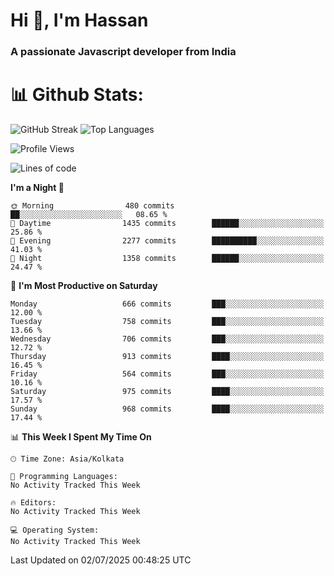 # Hi 👋, I'm Hassan
### A passionate Javascript developer from India


# 📊 Github Stats:
![GitHub Streak](https://github-readme-streak-stats.herokuapp.com/?user=codeblooded47&theme=dracula&hide_border=false)
![Top Languages](https://github-readme-stats.vercel.app/api/top-langs/?username=codeblooded47&layout=compact&theme=dracula)



<!--START_SECTION:waka-->
![Profile Views](http://img.shields.io/badge/Profile%20Views-0-blue)

![Lines of code](https://img.shields.io/badge/From%20Hello%20World%20I%27ve%20Written-24.1%20million%20lines%20of%20code-blue)

**I'm a Night 🦉** 

```text
🌞 Morning                480 commits         ██░░░░░░░░░░░░░░░░░░░░░░░   08.65 % 
🌆 Daytime                1435 commits        ██████░░░░░░░░░░░░░░░░░░░   25.86 % 
🌃 Evening                2277 commits        ██████████░░░░░░░░░░░░░░░   41.03 % 
🌙 Night                  1358 commits        ██████░░░░░░░░░░░░░░░░░░░   24.47 % 
```
📅 **I'm Most Productive on Saturday** 

```text
Monday                   666 commits         ███░░░░░░░░░░░░░░░░░░░░░░   12.00 % 
Tuesday                  758 commits         ███░░░░░░░░░░░░░░░░░░░░░░   13.66 % 
Wednesday                706 commits         ███░░░░░░░░░░░░░░░░░░░░░░   12.72 % 
Thursday                 913 commits         ████░░░░░░░░░░░░░░░░░░░░░   16.45 % 
Friday                   564 commits         ███░░░░░░░░░░░░░░░░░░░░░░   10.16 % 
Saturday                 975 commits         ████░░░░░░░░░░░░░░░░░░░░░   17.57 % 
Sunday                   968 commits         ████░░░░░░░░░░░░░░░░░░░░░   17.44 % 
```


📊 **This Week I Spent My Time On** 

```text
🕑︎ Time Zone: Asia/Kolkata

💬 Programming Languages: 
No Activity Tracked This Week

🔥 Editors: 
No Activity Tracked This Week

💻 Operating System: 
No Activity Tracked This Week
```


 Last Updated on 02/07/2025 00:48:25 UTC
<!--END_SECTION:waka-->

